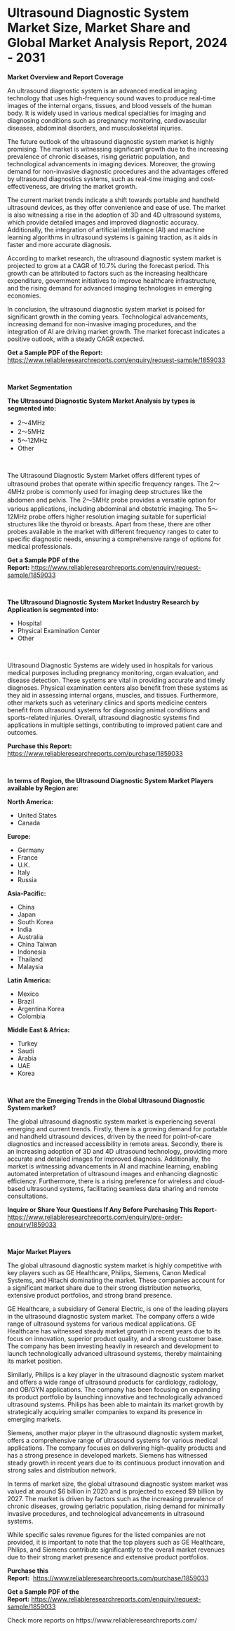 <p><h1>Ultrasound Diagnostic System Market Size, Market Share and Global Market Analysis Report, 2024 - 2031</h1></p><p><strong>Market Overview and Report Coverage</strong></p>
<p><p>An ultrasound diagnostic system is an advanced medical imaging technology that uses high-frequency sound waves to produce real-time images of the internal organs, tissues, and blood vessels of the human body. It is widely used in various medical specialties for imaging and diagnosing conditions such as pregnancy monitoring, cardiovascular diseases, abdominal disorders, and musculoskeletal injuries.</p><p>The future outlook of the ultrasound diagnostic system market is highly promising. The market is witnessing significant growth due to the increasing prevalence of chronic diseases, rising geriatric population, and technological advancements in imaging devices. Moreover, the growing demand for non-invasive diagnostic procedures and the advantages offered by ultrasound diagnostics systems, such as real-time imaging and cost-effectiveness, are driving the market growth.</p><p>The current market trends indicate a shift towards portable and handheld ultrasound devices, as they offer convenience and ease of use. The market is also witnessing a rise in the adoption of 3D and 4D ultrasound systems, which provide detailed images and improved diagnostic accuracy. Additionally, the integration of artificial intelligence (AI) and machine learning algorithms in ultrasound systems is gaining traction, as it aids in faster and more accurate diagnosis.</p><p>According to market research, the ultrasound diagnostic system market is projected to grow at a CAGR of 10.7% during the forecast period. This growth can be attributed to factors such as the increasing healthcare expenditure, government initiatives to improve healthcare infrastructure, and the rising demand for advanced imaging technologies in emerging economies.</p><p>In conclusion, the ultrasound diagnostic system market is poised for significant growth in the coming years. Technological advancements, increasing demand for non-invasive imaging procedures, and the integration of AI are driving market growth. The market forecast indicates a positive outlook, with a steady CAGR expected.</p></p>
<p><strong>Get a Sample PDF of the Report:</strong> <a href="https://www.reliableresearchreports.com/enquiry/request-sample/1859033">https://www.reliableresearchreports.com/enquiry/request-sample/1859033</a></p>
<p>&nbsp;</p>
<p><strong>Market Segmentation</strong></p>
<p><strong>The Ultrasound Diagnostic System Market Analysis by types is segmented into:</strong></p>
<p><ul><li>2～4MHz</li><li>2～5MHz</li><li>5～12MHz</li><li>Other</li></ul></p>
<p>&nbsp;</p>
<p><p>The Ultrasound Diagnostic System Market offers different types of ultrasound probes that operate within specific frequency ranges. The 2～4MHz probe is commonly used for imaging deep structures like the abdomen and pelvis. The 2～5MHz probe provides a versatile option for various applications, including abdominal and obstetric imaging. The 5～12MHz probe offers higher resolution imaging suitable for superficial structures like the thyroid or breasts. Apart from these, there are other probes available in the market with different frequency ranges to cater to specific diagnostic needs, ensuring a comprehensive range of options for medical professionals.</p></p>
<p><strong>Get a Sample PDF of the Report:</strong>&nbsp;<a href="https://www.reliableresearchreports.com/enquiry/request-sample/1859033">https://www.reliableresearchreports.com/enquiry/request-sample/1859033</a></p>
<p>&nbsp;</p>
<p><strong>The Ultrasound Diagnostic System Market Industry Research by Application is segmented into:</strong></p>
<p><ul><li>Hospital</li><li>Physical Examination Center</li><li>Other</li></ul></p>
<p>&nbsp;</p>
<p><p>Ultrasound Diagnostic Systems are widely used in hospitals for various medical purposes including pregnancy monitoring, organ evaluation, and disease detection. These systems are vital in providing accurate and timely diagnoses. Physical examination centers also benefit from these systems as they aid in assessing internal organs, muscles, and tissues. Furthermore, other markets such as veterinary clinics and sports medicine centers benefit from ultrasound systems for diagnosing animal conditions and sports-related injuries. Overall, ultrasound diagnostic systems find applications in multiple settings, contributing to improved patient care and outcomes.</p></p>
<p><strong>Purchase this Report:</strong>&nbsp; <a href="https://www.reliableresearchreports.com/purchase/1859033">https://www.reliableresearchreports.com/purchase/1859033</a></p>
<p>&nbsp;</p>
<p><strong>In terms of Region, the Ultrasound Diagnostic System Market Players available by Region are:</strong></p>
<p>
    <p> <strong> North America: </strong>
        <ul>
            <li>United States</li>
            <li>Canada</li>
        </ul>
        </p> 
    <p> <strong> Europe: </strong>
        <ul>
            <li>Germany</li>
            <li>France</li>
            <li>U.K.</li>
            <li>Italy</li>
            <li>Russia</li>
        </ul>
        </p> 
    <p> <strong> Asia-Pacific: </strong>
        <ul>
            <li>China</li>
            <li>Japan</li>
            <li>South Korea</li>
            <li>India</li>
            <li>Australia</li>
            <li>China Taiwan</li>
            <li>Indonesia</li>
            <li>Thailand</li>
            <li>Malaysia</li>
        </ul>
        </p> 
    <p> <strong> Latin America: </strong>
        <ul>
            <li>Mexico</li>
            <li>Brazil</li>
            <li>Argentina Korea</li>
            <li>Colombia</li>
        </ul>
        </p> 
    <p> <strong> Middle East & Africa: </strong>
        <ul>
            <li>Turkey</li>
            <li>Saudi</li>
            <li>Arabia</li>
            <li>UAE</li>
            <li>Korea</li>
        </ul>
    </p>
    </p>
<p>&nbsp;</p>
<p><strong>What are the Emerging Trends in the Global Ultrasound Diagnostic System market?</strong></p>
<p><p>The global ultrasound diagnostic system market is experiencing several emerging and current trends. Firstly, there is a growing demand for portable and handheld ultrasound devices, driven by the need for point-of-care diagnostics and increased accessibility in remote areas. Secondly, there is an increasing adoption of 3D and 4D ultrasound technology, providing more accurate and detailed images for improved diagnosis. Additionally, the market is witnessing advancements in AI and machine learning, enabling automated interpretation of ultrasound images and enhancing diagnostic efficiency. Furthermore, there is a rising preference for wireless and cloud-based ultrasound systems, facilitating seamless data sharing and remote consultations.</p></p>
<p><strong>Inquire or Share Your Questions If Any Before Purchasing This Report</strong>- <a href="https://www.reliableresearchreports.com/enquiry/pre-order-enquiry/1859033">https://www.reliableresearchreports.com/enquiry/pre-order-enquiry/1859033</a></p>
<p>&nbsp;</p>
<p><strong>Major Market Players</strong></p>
<p><p>The global ultrasound diagnostic system market is highly competitive with key players such as GE Healthcare, Philips, Siemens, Canon Medical Systems, and Hitachi dominating the market. These companies account for a significant market share due to their strong distribution networks, extensive product portfolios, and strong brand presence.</p><p>GE Healthcare, a subsidiary of General Electric, is one of the leading players in the ultrasound diagnostic system market. The company offers a wide range of ultrasound systems for various medical applications. GE Healthcare has witnessed steady market growth in recent years due to its focus on innovation, superior product quality, and a strong customer base. The company has been investing heavily in research and development to launch technologically advanced ultrasound systems, thereby maintaining its market position.</p><p>Similarly, Philips is a key player in the ultrasound diagnostic system market and offers a wide range of ultrasound products for cardiology, radiology, and OB/GYN applications. The company has been focusing on expanding its product portfolio by launching innovative and technologically advanced ultrasound systems. Philips has been able to maintain its market growth by strategically acquiring smaller companies to expand its presence in emerging markets.</p><p>Siemens, another major player in the ultrasound diagnostic system market, offers a comprehensive range of ultrasound systems for various medical applications. The company focuses on delivering high-quality products and has a strong presence in developed markets. Siemens has witnessed steady growth in recent years due to its continuous product innovation and strong sales and distribution network.</p><p>In terms of market size, the global ultrasound diagnostic system market was valued at around $6 billion in 2020 and is projected to exceed $9 billion by 2027. The market is driven by factors such as the increasing prevalence of chronic diseases, growing geriatric population, rising demand for minimally invasive procedures, and technological advancements in ultrasound systems.</p><p>While specific sales revenue figures for the listed companies are not provided, it is important to note that the top players such as GE Healthcare, Philips, and Siemens contribute significantly to the overall market revenues due to their strong market presence and extensive product portfolios.</p></p>
<p><strong>Purchase this Report:</strong>&nbsp;&nbsp;<a href="https://www.reliableresearchreports.com/purchase/1859033">https://www.reliableresearchreports.com/purchase/1859033</a></p>
<p></p>
<p><strong>Get a Sample PDF of the Report:</strong>&nbsp;<a href="https://www.reliableresearchreports.com/enquiry/request-sample/1859033">https://www.reliableresearchreports.com/enquiry/request-sample/1859033</a></p>
<p>Check more reports on https://www.reliableresearchreports.com/</p>